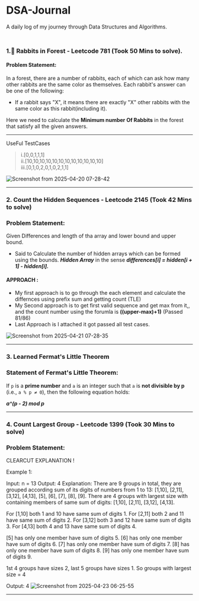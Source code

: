 # DSA-Journal
A daily log of my journey through Data Structures and Algorithms.

<p align="center">
  <img src="https://media0.giphy.com/media/TIj8cbzWYKnE9ul3ab/giphy.gif?cid=6c09b952m2v01jnc6p5njarynl6ix8mmwqikiyhpntpqxrnn&ep=v1_internal_gif_by_id&rid=giphy.gif&ct=s" 
       width="100%" height=10px" />
</p>

### 1.🐰 Rabbits in Forest - Leetcode 781 (Took 50 Mins to solve).

#### Problem Statement:
In a forest, there are a number of rabbits, each of which can ask how many other rabbits are the same color as themselves. Each rabbit's answer can be one of the following:
- If a rabbit says "X", it means there are exactly "X" other rabbits with the same color as this rabbit(including it).

Here we need to calculate the **Minimum number Of Rabbits** in the forest that satisfy all the given answers.

---

UseFul TestCases
> i.[0,0,1,1,1] <br>
> ii.[10,10,10,10,10,10,10,10,10,10,10,10] <br>
> iii.[0,1,0,2,0,1,0,2,1,1]

![Screenshot from 2025-04-20 07-28-42](https://github.com/user-attachments/assets/971c8713-9a81-432b-977c-5ac775a53c0a)

<hr>

### 2. Count the Hidden Sequences - Leetcode 2145 (Took 42 Mins to solve)

### Problem Statement:

Given Differences and length of tha array and lower bound and upper bound.
- Said to Calculate the number of hidden arrays which can be formed using the bounds. ***Hidden Array*** in the sense ***differences[i] = hidden[i + 1] - hidden[i].***
  
#### APPROACH :
- My first approach is to go through the each element and calculate the differnces using prefix sum and getting count (TLE)
- My Second approach is to get first valid sequence and get max from it,, and the count number using the forumla is **((upper-max)+1)** (Passed 81/86)
- Last Approach is I attached it got passed all test cases.

![Screenshot from 2025-04-21 07-28-35](https://github.com/user-attachments/assets/57b40e55-6f7a-4ea9-b01d-e246c118548f)

<hr>

### 3. Learned Fermat's Little Theorem

### Statement of Fermat's Little Theorem:

If `p` is a **prime number** and `a` is an integer such that `a` is **not divisible by p** (i.e., `a % p ≠ 0`), then the following equation holds:

***a^(p - 2) mod p***

<hr>

### 4. Count Largest Group - Leetcode 1399 (Took 30 Mins to solve)

### Problem Statement:

CLEARCUT EXPLANATION !

Example 1:

Input: n = 13
Output: 4
Explanation: There are 9 groups in total, they are grouped according sum of its digits of numbers from 1 to 13:
[1,10], [2,11], [3,12], [4,13], [5], [6], [7], [8], [9].
There are 4 groups with largest size with containing members of same sum of digits: [1,10], [2,11], [3,12], [4,13].

For [1,10] both 1 and 10 have same sum of digits 1.
For [2,11] both 2 and 11 have same sum of digits 2.
For [3,12] both 3 and 12 have same sum of digits 3.
For [4,13] both 4 and 13 have same sum of digits 4.

[5] has only one member have sum of digits 5.
[6] has only one member have sum of digits 6.
[7] has only one member have sum of digits 7.
[8] has only one member have sum of digits 8.
[9] has only one member have sum of digits 9.

1st 4 groups have sizes 2, last 5 groups have sizes 1. So groups with largest size = 4

Output: 4
![Screenshot from 2025-04-23 06-25-55](https://github.com/user-attachments/assets/42543ea7-5d35-4bfd-b2ea-3deb8a4e7c03)
<hr>
